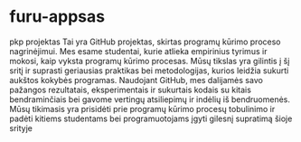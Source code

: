 # furu-appsas
pkp projektas
Tai yra GitHub projektas, skirtas programų kūrimo proceso nagrinėjimui. Mes esame studentai, kurie atlieka empirinius tyrimus ir mokosi, kaip vyksta programų kūrimo procesas. Mūsų tikslas yra gilintis į šį sritį ir suprasti geriausias praktikas bei metodologijas, kurios leidžia sukurti aukštos kokybės programas. Naudojant GitHub, mes dalijamės savo pažangos rezultatais, eksperimentais ir sukurtais kodais su kitais bendraminčiais bei gavome vertingų atsiliepimų ir indėlių iš bendruomenės. Mūsų tikimasis yra prisidėti prie programų kūrimo procesų tobulinimo ir padėti kitiems studentams bei programuotojams įgyti gilesnį supratimą šioje srityje

